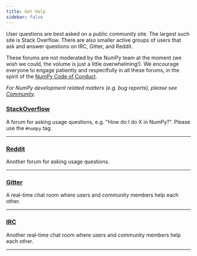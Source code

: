 ```yaml
---
title: Get Help
sidebar: false
---
```


User questions are best asked on a public community site. The largest such site
is Stack Overflow.  There are also smaller active groups of users that ask and
answer questions on IRC, Gitter, and Reddit.

These forums are not moderated by the NumPy team at the moment (we wish we
could, the volume is just a little overwhelming!). We encourage everyone to
engage patiently and respectfully in all these forums, in the spirit of the
[NumPy Code of Conduct](/code-of-conduct).


_For NumPy development related matters (e.g. bug reports), please
see [Community](/community)._


### [StackOverflow](http://stackoverflow.com/questions/tagged/numpy)

A forum for asking usage questions, e.g. "How do I do X in NumPy?”. Please use the `#numpy` tag.

***

### [Reddit](https://www.reddit.com/r/Numpy/)

Another forum for asking usage questions.

***

### [Gitter](https://gitter.im/numpy/numpy)

A real-time chat room where users and community members help each other.

***

### [IRC](https://webchat.freenode.net/?channels=%23numpy)

Another real-time chat room where users and community members help each other.

***

